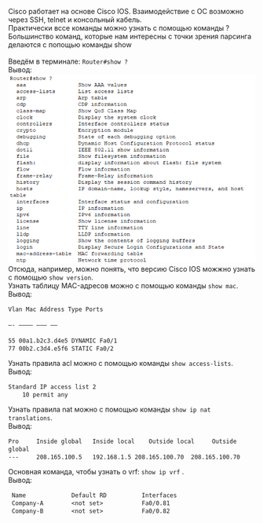 Cisco работает на основе Cisco IOS. Взаимодействие с ОС возможно через SSH, telnet и консольный кабель. <br>
Практически вссе команды можно узнать с помощью команды ? <br>
Большинство команд, которые нам интересны с точки зрения парсинга делаются с попощью команды show <br>
<br>
Введём в терминале: `Router#show ?` <br>
Вывод: <br>
![<b>img1</b>](./img/img1.PNG)
Отсюда, например, можно понять, что версию Cisco IOS можжно узнать с помощью `show version`. <br>
Узнать таблицу MAC-адресов можно с помощью команды `show mac`. <br> Вывод: <br>

```
Vlan Mac Address Type Ports

—- ———– ——– —–

55 00a1.b2c3.d4e5 DYNAMIC Fa0/1
77 00b2.c3d4.e5f6 STATIC Fa0/2
```

Узнать правила acl можно с помощью команды `show access-lists`. <br> Вывод: <br>

```
Standard IP access list 2
    10 permit any
```

Узнать правила nat можно с помощью команды `show ip nat translations`. <br> Вывод: <br>

```
Pro 	Inside global 	Inside local 	Outside local 	  Outside global
--- 	208.165.100.5	192.168.1.5	208.165.100.70  208.165.100.70
```

Основная команда, чтобы узнать о vrf: `show ip vrf` . <br>
Вывод: <br>

```
 Name             Default RD          Interfaces
 Company-A        <not set>           Fa0/0.81
 Company-B        <not set>           Fa0/0.82
```
